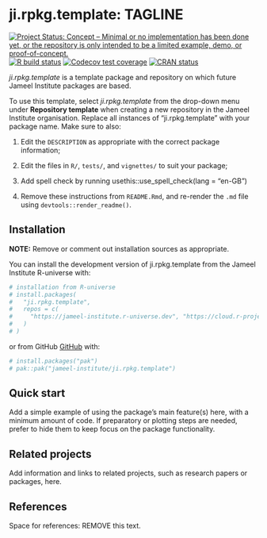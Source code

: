 
<!-- README.md is generated from README.Rmd. Please edit that file -->

# ji.rpkg.template: TAGLINE

<!-- badges: start -->

[![Project Status: Concept – Minimal or no implementation has been done
yet, or the repository is only intended to be a limited example, demo,
or
proof-of-concept.](https://www.repostatus.org/badges/latest/concept.svg)](https://www.repostatus.org/#concept)
[![R build
status](https://github.com/jameel-institute/ji.rpkg.template/workflows/R-CMD-check/badge.svg)](https://github.com/jameel-institute/ji.rpkg.template/actions/workflows/R-CMD-check.yaml)
[![Codecov test
coverage](https://codecov.io/gh/jameel-institute/ji.rpkg.template/branch/main/graph/badge.svg)](https://app.codecov.io/gh/jameel-institute/ji.rpkg.template?branch=main)
[![CRAN
status](https://www.r-pkg.org/badges/version/ji.rpkg.template)](https://CRAN.R-project.org/package=ji.rpkg.template)
<!-- badges: end -->

*ji.rpkg.template* is a template package and repository on which future
Jameel Institute packages are based.

To use this template, select *ji.rpkg.template* from the drop-down menu
under **Repository template** when creating a new repository in the
Jameel Institute organisation. Replace all instances of
“ji.rpkg.template” with your package name. Make sure to also:

1.  Edit the `DESCRIPTION` as appropriate with the correct package
    information;

2.  Edit the files in `R/`, `tests/`, and `vignettes/` to suit your
    package;

3.  Add spell check by running usethis::use_spell_check(lang = “en-GB”)

4.  Remove these instructions from `README.Rmd`, and re-render the `.md`
    file using `devtools::render_readme()`.

## Installation

**NOTE:** Remove or comment out installation sources as appropriate.

You can install the development version of ji.rpkg.template from the
Jameel Institute R-universe with:

``` r
# installation from R-universe
# install.packages(
#   "ji.rpkg.template", 
#   repos = c(
#     "https://jameel-institute.r-universe.dev", "https://cloud.r-project.org"
#   )
# )
```

or from GitHub [GitHub](https://github.com/) with:

``` r
# install.packages("pak")
# pak::pak("jameel-institute/ji.rpkg.template")
```

## Quick start

Add a simple example of using the package’s main feature(s) here, with a
minimum amount of code. If preparatory or plotting steps are needed,
prefer to hide them to keep focus on the package functionality.

## Related projects

Add information and links to related projects, such as research papers
or packages, here.

## References

Space for references: REMOVE this text.
